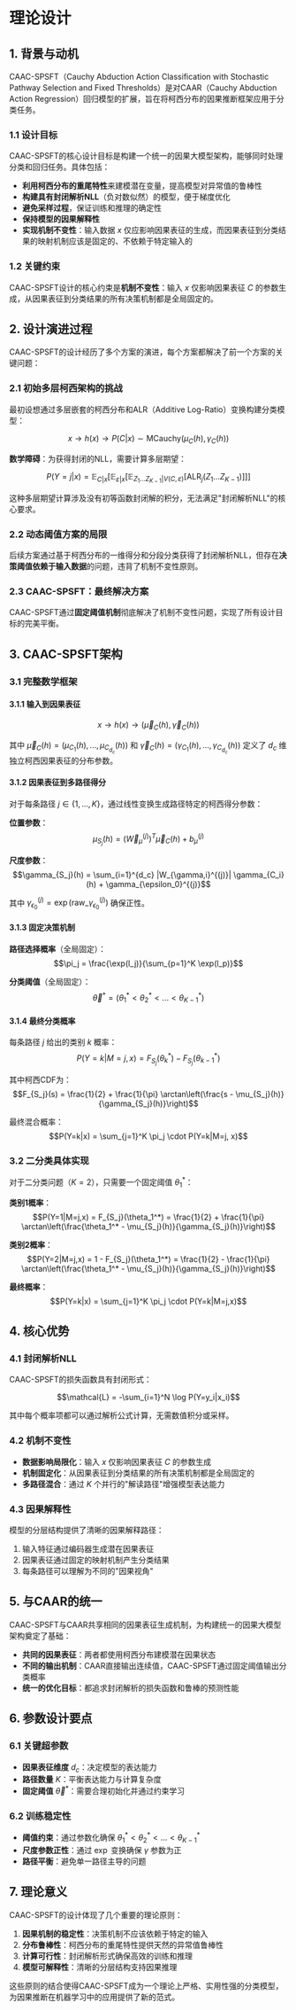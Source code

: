 # 理论设计

## 1. 背景与动机

CAAC-SPSFT（Cauchy Abduction Action Classification with Stochastic Pathway Selection and Fixed Thresholds）是对CAAR（Cauchy Abduction Action Regression）回归模型的扩展，旨在将柯西分布的因果推断框架应用于分类任务。

### 1.1 设计目标

CAAC-SPSFT的核心设计目标是构建一个统一的因果大模型架构，能够同时处理分类和回归任务。具体包括：

- **利用柯西分布的重尾特性**来建模潜在变量，提高模型对异常值的鲁棒性
- **构建具有封闭解析NLL**（负对数似然）的模型，便于梯度优化
- **避免采样过程**，保证训练和推理的确定性
- **保持模型的因果解释性**
- **实现机制不变性**：输入数据 $x$ 仅应影响因果表征的生成，而因果表征到分类结果的映射机制应该是固定的、不依赖于特定输入的

### 1.2 关键约束

CAAC-SPSFT设计的核心约束是**机制不变性**：输入 $x$ 仅影响因果表征 $C$ 的参数生成，从因果表征到分类结果的所有决策机制都是全局固定的。

## 2. 设计演进过程

CAAC-SPSFT的设计经历了多个方案的演进，每个方案都解决了前一个方案的关键问题：

### 2.1 初始多层柯西架构的挑战

最初设想通过多层嵌套的柯西分布和ALR（Additive Log-Ratio）变换构建分类模型：

$$x \rightarrow h(x) \rightarrow P(C|x) \sim \text{MCauchy}(\mu_C(h), \gamma_C(h))$$

**数学障碍**：为获得封闭的NLL，需要计算多层期望：

$$P(Y=j|x) = \mathbb{E}_{C|x} \left[ \mathbb{E}_{\varepsilon|x} \left[ \mathbb{E}_{Z_1...Z_{K-1} | V(C,\varepsilon)} \left[ \text{ALR}_j(Z_1...Z_{K-1}) \right] \right] \right]$$

这种多层期望计算涉及没有初等函数封闭解的积分，无法满足"封闭解析NLL"的核心要求。

### 2.2 动态阈值方案的局限

后续方案通过基于柯西分布的一维得分和分段分类获得了封闭解析NLL，但存在**决策阈值依赖于输入数据**的问题，违背了机制不变性原则。

### 2.3 CAAC-SPSFT：最终解决方案

CAAC-SPSFT通过**固定阈值机制**彻底解决了机制不变性问题，实现了所有设计目标的完美平衡。

## 3. CAAC-SPSFT架构

### 3.1 完整数学框架

#### 3.1.1 输入到因果表征

$$x \rightarrow h(x) \rightarrow (\vec{\mu}_C(h), \vec{\gamma}_C(h))$$

其中 $\vec{\mu}_C(h) = (\mu_{C_1}(h), ..., \mu_{C_{d_c}}(h))$ 和 $\vec{\gamma}_C(h) = (\gamma_{C_1}(h), ..., \gamma_{C_{d_c}}(h))$ 定义了 $d_c$ 维独立柯西因果表征的分布参数。

#### 3.1.2 因果表征到多路径得分

对于每条路径 $j \in \{1, ..., K\}$，通过线性变换生成路径特定的柯西得分参数：

**位置参数**：
$$\mu_{S_j}(h) = (\vec{W}_{\mu}^{(j)})^T \vec{\mu}_C(h) + b_{\mu}^{(j)}$$

**尺度参数**：
$$\gamma_{S_j}(h) = \sum_{i=1}^{d_c} |W_{\gamma,i}^{(j)}| \gamma_{C_i}(h) + \gamma_{\epsilon_0}^{(j)}$$

其中 $\gamma_{\epsilon_0}^{(j)} = \exp(\text{raw\_}\gamma_{\epsilon_0}^{(j)})$ 确保正性。

#### 3.1.3 固定决策机制

**路径选择概率**（全局固定）：
$$\pi_j = \frac{\exp(l_j)}{\sum_{p=1}^K \exp(l_p)}$$

**分类阈值**（全局固定）：
$$\vec{\theta}^* = (\theta_1^* < \theta_2^* < ... < \theta_{K-1}^*)$$

#### 3.1.4 最终分类概率

每条路径 $j$ 给出的类别 $k$ 概率：
$$P(Y=k|M=j, x) = F_{S_j}(\theta_k^*) - F_{S_j}(\theta_{k-1}^*)$$

其中柯西CDF为：
$$F_{S_j}(s) = \frac{1}{2} + \frac{1}{\pi} \arctan\left(\frac{s - \mu_{S_j}(h)}{\gamma_{S_j}(h)}\right)$$

最终混合概率：
$$P(Y=k|x) = \sum_{j=1}^K \pi_j \cdot P(Y=k|M=j, x)$$

### 3.2 二分类具体实现

对于二分类问题（$K=2$），只需要一个固定阈值 $\theta_1^*$：

**类别1概率**：
$$P(Y=1|M=j,x) = F_{S_j}(\theta_1^*) = \frac{1}{2} + \frac{1}{\pi} \arctan\left(\frac{\theta_1^* - \mu_{S_j}(h)}{\gamma_{S_j}(h)}\right)$$

**类别2概率**：
$$P(Y=2|M=j,x) = 1 - F_{S_j}(\theta_1^*) = \frac{1}{2} - \frac{1}{\pi} \arctan\left(\frac{\theta_1^* - \mu_{S_j}(h)}{\gamma_{S_j}(h)}\right)$$

**最终概率**：
$$P(Y=k|x) = \sum_{j=1}^K \pi_j \cdot P(Y=k|M=j,x)$$

## 4. 核心优势

### 4.1 封闭解析NLL

CAAC-SPSFT的损失函数具有封闭形式：

$$\mathcal{L} = -\sum_{i=1}^N \log P(Y=y_i|x_i)$$

其中每个概率项都可以通过解析公式计算，无需数值积分或采样。

### 4.2 机制不变性

- **数据影响局限化**：输入 $x$ 仅影响因果表征 $C$ 的参数生成
- **机制固定化**：从因果表征到分类结果的所有决策机制都是全局固定的
- **多路径混合**：通过 $K$ 个并行的"解读路径"增强模型表达能力

### 4.3 因果解释性

模型的分层结构提供了清晰的因果解释路径：
1. 输入特征通过编码器生成潜在因果表征
2. 因果表征通过固定的映射机制产生分类结果
3. 每条路径可以理解为不同的"因果视角"

## 5. 与CAAR的统一

CAAC-SPSFT与CAAR共享相同的因果表征生成机制，为构建统一的因果大模型架构奠定了基础：

- **共同的因果表征**：两者都使用柯西分布建模潜在因果状态
- **不同的输出机制**：CAAR直接输出连续值，CAAC-SPSFT通过固定阈值输出分类概率
- **统一的优化目标**：都追求封闭解析的损失函数和鲁棒的预测性能

## 6. 参数设计要点

### 6.1 关键超参数

- **因果表征维度** $d_c$：决定模型的表达能力
- **路径数量** $K$：平衡表达能力与计算复杂度
- **固定阈值** $\vec{\theta}^*$：需要合理初始化并通过约束学习

### 6.2 训练稳定性

- **阈值约束**：通过参数化确保 $\theta_1^* < \theta_2^* < ... < \theta_{K-1}^*$
- **尺度参数正性**：通过 $\exp$ 变换确保 $\gamma$ 参数为正
- **路径平衡**：避免单一路径主导的问题

## 7. 理论意义

CAAC-SPSFT的设计体现了几个重要的理论原则：

1. **因果机制的稳定性**：决策机制不应该依赖于特定的输入
2. **分布鲁棒性**：柯西分布的重尾特性提供天然的异常值鲁棒性
3. **计算可行性**：封闭解析形式确保高效的训练和推理
4. **模型可解释性**：清晰的分层结构支持因果推理

这些原则的结合使得CAAC-SPSFT成为一个理论上严格、实用性强的分类模型，为因果推断在机器学习中的应用提供了新的范式。
